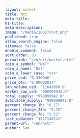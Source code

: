 ```yaml
---
layout: market
title: Nxt
meta-title: 
h1-title: 
meta-description: 
image: "/media/20627/nxt.png"
published: true
allow_search_engine: false
sitemap: false
enable_comment: false
sort_order: 83
permalink: "/en/nxt/market.html"
coin_a_symbol: "NXT"
coin_a_name: "Nxt"
coin_a_lower_case: "nxt"
price_usd: "0.330946"
price_btc: "0.00002817"
24h_volume_usd: "11643000.0"
market_cap_usd: "998999942.0"
total_supply: "998999942.0"
available_supply: "998999942.0"
percent_change_1h: "0.17"
percent_change_24h: "5.75"
percent_change_7d: "5.52"
last_updated: "1517140741"
parent-url: "/en/nxt/"
author: Sam
---
```


